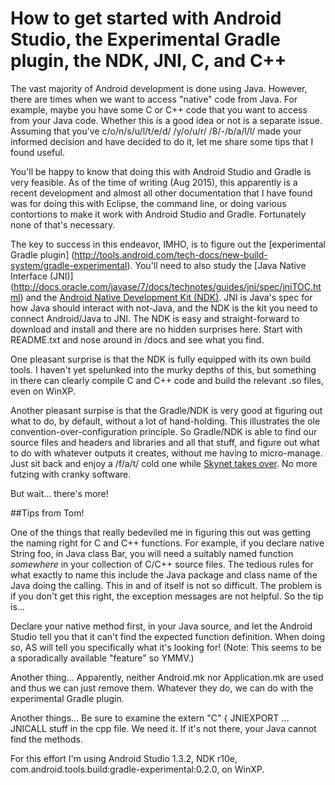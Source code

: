 # How to get started with Android Studio, the Experimental Gradle plugin, the NDK, JNI, C, and C++

The vast majority of Android development is done using Java.  However, there are times when
we want to access "native" code from Java.  For example, maybe you have some C or C++ code
that you want to access from your Java code.  Whether this is a good idea or not is a separate
issue.  Assuming that you've c/o/n/s/u/l/t/e/d/ /y/o/u/r/ /8/-/b/a/l/l/ made your informed decision and have
decided to do it, let me share some tips that I found useful.

You'll be happy to know that doing this with Android Studio and Gradle is very feasible.
As of the time of writing (Aug 2015), this apparently is a recent development and almost all other
documentation that I have found was for doing this with Eclipse, the command line, or doing various
contortions to make it work with Android Studio and Gradle.  Fortunately none of that's necessary.

The key to success in this endeavor, IMHO, is to figure out the [experimental Gradle plugin]
(http://tools.android.com/tech-docs/new-build-system/gradle-experimental).
You'll need to also study the [Java Native Interface (JNI)]
(http://docs.oracle.com/javase/7/docs/technotes/guides/jni/spec/jniTOC.html) and the
[Android Native Development Kit (NDK)](http://developer.android.com/ndk/guides/index.html).
JNI is Java's spec for how Java should interact
with not-Java, and the NDK is the kit you need to connect Android/Java to JNI. The NDK is easy and
straight-forward to download and install and there are no hidden surprises here.  Start with README.txt
and nose around in /docs and see what you find.

One pleasant surprise is that the NDK is fully equipped with its own build tools.  I haven't
yet spelunked into the murky depths of this, but something in there can clearly compile
C and C++ code and build the relevant .so files, even on WinXP.

Another pleasant surpise is that the Gradle/NDK is very good at figuring out what to do,
by default, without a lot of hand-holding.  This illustrates the ole convention-over-configuration
principle.  So Gradle/NDK is able to find our source files and headers and libraries
 and all that stuff, and figure out what to do with whatever outputs it creates,
 without me having to micro-manage. Just sit back and enjoy a /f/a/t/ cold one while [Skynet takes over](https://www.youtube.com/watch?v=_Wlsd9mljiU).  No more futzing with cranky software.

But wait... there's more!

##Tips from Tom!

One of the things that really bedeviled me in figuring this out was getting the naming
 right for C and C++ functions.  For example, if you declare native String foo, in Java class
 Bar, you will need a suitably named function _somewhere_ in your collection of C/C++ source files.
 The tedious rules for what exactly to name this include the Java package and class name of
 the Java doing the calling.  This in and of itself is not so difficult.  The problem is if
 you don't get this right, the exception messages are not helpful.  So the tip is...

 Declare your native method first, in your Java source, and let the Android Studio tell you
 that it can't find the expected function definition.  When doing so, AS will tell you
 specifically what it's looking for!  (Note: This seems to be a sporadically available "feature"
 so YMMV.)

Another thing... Apparently, neither Android.mk nor Application.mk are used
and thus we can just remove them.  Whatever they do, we can do with the experimental
Gradle plugin.

Another things... Be sure to examine the extern "C" { JNIEXPORT ... JNICALL stuff in the
cpp file.  We need it.  If it's not there, your Java cannot find the methods.


For this effort I'm using Android Studio 1.3.2, NDK r10e,
com.android.tools.build:gradle-experimental:0.2.0, on WinXP.
